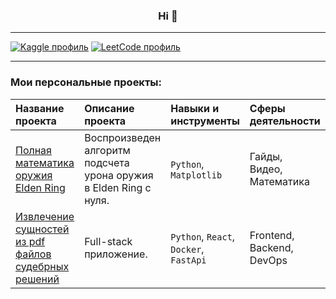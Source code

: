 ### <p align="center">Hi  👋</p>

---
[![Kaggle профиль](https://img.shields.io/badge/Kaggle-20BEFF?style=for-the-badge&logo=Kaggle&logoColor=white)](https://www.kaggle.com/simaca) [![LeetCode профиль](https://img.shields.io/badge/-LeetCode-FFA116?style=for-the-badge&logo=LeetCode&logoColor=black)](https://leetcode.com/u/Kentafarik0_0/)
***
### Мои персональные проекты:
|Название проекта|Описание проекта|Навыки и инструменты|Сферы деятельности|Направления деятельности|
|:-|:-|:-|:-|:-|
|[Полная математика оружия Elden Ring](https://github.com/Popachka/EldenRingMathWeapon)|Воспроизведен алгоритм подсчета урона оружия в Elden Ring с нуля.|`Python`, `Matplotlib`|Гайды, <br />Видео, <br/>Математика|Analysis|
|[Извлечение сущностей из pdf файлов судебрных решений](https://github.com/Popachka/fast-api-judgmentPDF)|Full-stack приложение.|`Python`, `React`, `Docker`, `FastApi`|Frontend, <br />Backend, <br/>DevOps|Development|
